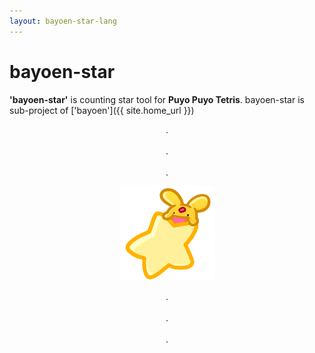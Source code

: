 ```yaml
---
layout: bayoen-star-lang
---
```


# bayoen-star

<!-- ![bayoen-star-example](/bayoen-star-example-goal-total-none.png#center)

![bayoen-star-example-goal-first-blue](/bayoen-star-example-goal-first-blue.png#center)

![bayoen-star-example-ingame](bayoen-star-example-ingame.png#center) -->

**'bayoen-star'** is counting star tool for **Puyo Puyo Tetris**. bayoen-star is sub-project of ['bayoen']({{ site.home_url }})

<p align="center">
.<br/><br/>
.<br/><br/>
.
</p>

<p align="center">
   <img src="/bayoen-star/dailycarbuncle_kirbuncle.png" width="30%" alt="bayoen~"/>
</p>

<p align="center">
.<br/><br/>
.<br/><br/>
.
</p>